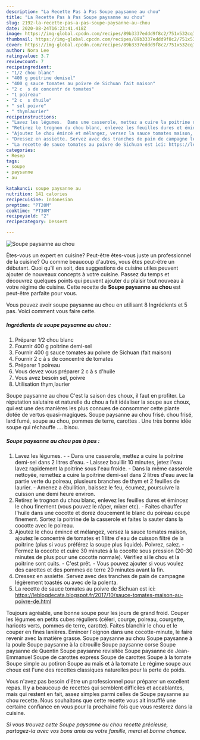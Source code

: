 ```yaml
---
description: "La Recette Pas à Pas Soupe paysanne au chou"
title: "La Recette Pas à Pas Soupe paysanne au chou"
slug: 2192-la-recette-pas-a-pas-soupe-paysanne-au-chou
date: 2020-08-24T16:23:41.418Z
image: https://img-global.cpcdn.com/recipes/89b3337eddd9f8c2/751x532cq70/soupe-paysanne-au-chou-photo-principale-de-la-recette.jpg
thumbnail: https://img-global.cpcdn.com/recipes/89b3337eddd9f8c2/751x532cq70/soupe-paysanne-au-chou-photo-principale-de-la-recette.jpg
cover: https://img-global.cpcdn.com/recipes/89b3337eddd9f8c2/751x532cq70/soupe-paysanne-au-chou-photo-principale-de-la-recette.jpg
author: Nora Lee
ratingvalue: 3.7
reviewcount: 7
recipeingredient:
- "1/2 chou blanc"
- "400 g poitrine demisel"
- "400 g sauce tomates au poivre de Sichuan fait maison"
- "2 c  s de concentr de tomates"
- "1 poireau"
- "2 c  s dhuile"
- " sel poivre"
- " thymlaurier"
recipeinstructions:
- "Lavez les légumes.  Dans une casserole, mettez a cuire la poitrine demi-sel dans 2 litres d&#39;eau. Laissez bouillir 10 minutes, jetez l&#39;eau lavez rapidement la poitrine sous l&#39;eau froide. Dans la même casserole nettoyée, remettez a cuire la poitrine demi-sel dans 2 litres d&#39;eau avec la partie verte du poireau, plusieurs branches de thym et 2 feuilles de laurier. Amenez a ébullition, baissez le feu, écumez, poursuivre la cuisson une demi heure environ."
- "Retirez le trognon du chou blanc, enlevez les feuilles dures et émincez le chou finement (vous pouvez le râper, mixer etc). Faites chauffer l&#39;huile dans une cocotte et dorez doucement le blanc du poireau coupé finement. Sortez la poitrine de la casserole et faites la sauter dans la cocotte avec le poireau."
- "Ajoutez le chou émincé et mélangez, versez la sauce tomates maison, ajoutez le concentré de tomates et 1 litre d&#39;eau de cuisson filtré de la poitrine (plus si vous préférez la soupe plus liquide). Poivrez, salez. Fermez la cocotte et cuire 30 minutes à la cocotte sous pression (20-30 minutes de plus pour une cocotte normale). Vérifiez si le chou et la poitrine sont cuits. C&#39;est prêt. Vous pouvez ajouter si vous voulez des carottes et des pommes de terre 20 minutes avant la fin."
- "Dressez en assiette. Servez avec des tranches de pain de campagne légèrement toastés ou avec de la polenta."
- "La recette de sauce tomates au poivre de Sichuan est ici: https://leblogdecata.blogspot.fr/2017/10/sauce-tomates-maison-au-poivre-de.html"
categories:
- Resep
tags:
- soupe
- paysanne
- au

katakunci: soupe paysanne au 
nutrition: 141 calories
recipecuisine: Indonesian
preptime: "PT20M"
cooktime: "PT30M"
recipeyield: "2"
recipecategory: Dessert

---
```



![Soupe paysanne au chou](https://img-global.cpcdn.com/recipes/89b3337eddd9f8c2/751x532cq70/soupe-paysanne-au-chou-photo-principale-de-la-recette.jpg)

Êtes-vous un expert en cuisine? Peut-être êtes-vous juste un professionnel de la cuisine? Ou comme beaucoup d'autres, vous êtes peut-être un débutant. Quoi qu'il en soit, des suggestions de cuisine utiles peuvent ajouter de nouveaux concepts à votre cuisine. Passez du temps et découvrez quelques points qui peuvent ajouter du plaisir tout nouveau à votre régime de cuisine. Cette recette de <strong> Soupe paysanne au chou </strong> est peut-être parfaite pour vous.

<!--inarticleads1-->

Vous pouvez avoir soupe paysanne au chou en utilisant 8 Ingrédients et 5 pas. Voici comment vous faire cette.

##### Ingrédients de soupe paysanne au chou :

1. Préparer 1/2 chou blanc
1. Fournir 400 g poitrine demi-sel
1. Fournir 400 g sauce tomates au poivre de Sichuan (fait maison)
1. Fournir 2 c à s de concentré de tomates
1. Préparer 1 poireau
1. Vous devez vous préparer 2 c à s d&#39;huile
1. Vous avez besoin  sel, poivre
1. Utilisation  thym,laurier


Soupe paysanne au chou C&#39;est la saison des choux, il faut en profiter. La réputation salutaire et naturelle du chou a fait idéaliser la soupe aux choux, qui est une des manières les plus connues de consommer cette plante dotée de vertus quasi-magiques. Soupe paysanne au chou frisé. chou frisé, lard fumé, soupe au chou, pommes de terre, carottes . Une très bonne idée soupe qui réchauffe …. bisou. 

<!--inarticleads2-->

##### Soupe paysanne au chou pas à pas :

1. Lavez les légumes. -  - Dans une casserole, mettez a cuire la poitrine demi-sel dans 2 litres d&#39;eau. - Laissez bouillir 10 minutes, jetez l&#39;eau lavez rapidement la poitrine sous l&#39;eau froide. - Dans la même casserole nettoyée, remettez a cuire la poitrine demi-sel dans 2 litres d&#39;eau avec la partie verte du poireau, plusieurs branches de thym et 2 feuilles de laurier. - Amenez a ébullition, baissez le feu, écumez, poursuivre la cuisson une demi heure environ.
1. Retirez le trognon du chou blanc, enlevez les feuilles dures et émincez le chou finement (vous pouvez le râper, mixer etc). - Faites chauffer l&#39;huile dans une cocotte et dorez doucement le blanc du poireau coupé finement. Sortez la poitrine de la casserole et faites la sauter dans la cocotte avec le poireau.
1. Ajoutez le chou émincé et mélangez, versez la sauce tomates maison, ajoutez le concentré de tomates et 1 litre d&#39;eau de cuisson filtré de la poitrine (plus si vous préférez la soupe plus liquide). Poivrez, salez. - Fermez la cocotte et cuire 30 minutes à la cocotte sous pression (20-30 minutes de plus pour une cocotte normale). Vérifiez si le chou et la poitrine sont cuits. - C&#39;est prêt. - Vous pouvez ajouter si vous voulez des carottes et des pommes de terre 20 minutes avant la fin.
1. Dressez en assiette. Servez avec des tranches de pain de campagne légèrement toastés ou avec de la polenta.
1. La recette de sauce tomates au poivre de Sichuan est ici: https://leblogdecata.blogspot.fr/2017/10/sauce-tomates-maison-au-poivre-de.html


Toujours agréable, une bonne soupe pour les jours de grand froid. Couper les légumes en petits cubes réguliers (céleri, courge, poireau, courgette, haricots verts, pommes de terre, carotte). Faites blanchir le chou et le couper en fines lanières. Emincer l&#39;oignon dans une cocotte-minute, le faire revenir avec la matière grasse. Soupe paysanne au chou Soupe paysanne à la poule Soupe paysanne à la citrouille Soupe paysanne corse Soupe paysanne de Quentin Soupe paysanne revisitée Soupe paysanne de Jean-Emmanuel Soupe de carottes express Soupe de carottes Soupe à la tomate Soupe simple au potiron Soupe au maïs et à la tomate Le régime soupe aux choux est l&#39;une des recettes classiques naturelles pour la perte de poids. 

<!--inarticleads1-->

<p>
Vous n'avez pas besoin d'être un professionnel pour préparer un excellent repas. Il y a beaucoup de recettes qui semblent difficiles et accablantes, mais qui restent en fait, assez simples parmi celles de Soupe paysanne au chou recette. Nous souhaitons que cette recette vous ait insufflé une certaine confiance en vous pour la prochaine fois que vous resterez dans la cuisine.
</p>

<p>
<i>Si vous trouvez cette Soupe paysanne au chou recette précieuse, partagez-la avec vos bons amis ou votre famille, merci et bonne chance.</i>
</p>
